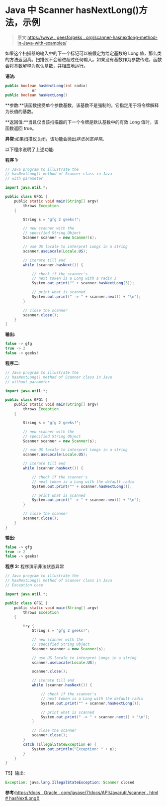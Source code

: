 # Java 中 Scanner hasNextLong()方法，示例

> 原文:[https://www . geesforgeks . org/scanner-hasnextlong-method-in-Java-with-examples/](https://www.geeksforgeeks.org/scanner-hasnextlong-method-in-java-with-examples/)

如果这个扫描器的输入中的下一个标记可以被假定为给定基数的 Long 值，那么类的方法返回真。扫描仪不会前进超过任何输入。如果没有基数作为参数传递，函数会将基数解释为默认基数，并相应地运行。

**语法:**

```java
public boolean hasNextLong(int radix)
            or
public boolean hasNextLong()
```

**参数:**该函数接受单个参数基数，该基数不是强制的。它指定用于将令牌解释为长值的基数。

**返回值:**当且仅当该扫描器的下一个令牌是默认基数中的有效 Long 值时，该函数返回 true。

**异常**:如果扫描仪关闭，该功能会抛出*非法状态异常*。

以下程序说明了上述功能:

**程序 1:**

```java
// Java program to illustrate the
// hasNextLong() method of Scanner class in Java
// with parameter

import java.util.*;

public class GFG1 {
    public static void main(String[] argv)
        throws Exception
    {

        String s = "gfg 2 geeks!";

        // new scanner with the
        // specified String Object
        Scanner scanner = new Scanner(s);

        // use US locale to interpret Longs in a string
        scanner.useLocale(Locale.US);

        // iterate till end
        while (scanner.hasNext()) {

            // check if the scanner's
            // next token is a Long with a radix 3
            System.out.print("" + scanner.hasNextLong(3));

            // print what is scanned
            System.out.print(" -> " + scanner.next() + "\n");
        }

        // close the scanner
        scanner.close();
    }
}
```

**输出:**

```java
false -> gfg
true -> 2
false -> geeks!

```

**程序二:**

```java
// Java program to illustrate the
// hasNextLong() method of Scanner class in Java
// without parameter

import java.util.*;

public class GFG1 {
    public static void main(String[] argv)
        throws Exception
    {

        String s = "gfg 2 geeks!";

        // new scanner with the
        // specified String Object
        Scanner scanner = new Scanner(s);

        // use US locale to interpret Longs in a string
        scanner.useLocale(Locale.US);

        // iterate till end
        while (scanner.hasNext()) {

            // check if the scanner's
            // next token is a Long with the default radix
            System.out.print("" + scanner.hasNextLong());

            // print what is scanned
            System.out.print(" -> " + scanner.next() + "\n");
        }

        // close the scanner
        scanner.close();
    }
}
```

**输出:**

```java
false -> gfg
true -> 2
false -> geeks!

```

**程序 3:** 程序演示非法状态异常

```java
// Java program to illustrate the
// hasNextLong() method of Scanner class in Java
// Exception case

import java.util.*;

public class GFG1 {
    public static void main(String[] argv)
        throws Exception
    {

        try {
            String s = "gfg 2 geeks!";

            // new scanner with the
            // specified String Object
            Scanner scanner = new Scanner(s);

            // use US locale to interpret Longs in a string
            scanner.useLocale(Locale.US);

            scanner.close();

            // iterate till end
            while (scanner.hasNext()) {

                // check if the scanner's
                // next token is a Long with the default radix
                System.out.print("" + scanner.hasNextLong());

                // print what is scanned
                System.out.print(" -> " + scanner.next() + "\n");
            }

            // close the scanner
            scanner.close();
        }
        catch (IllegalStateException e) {
            System.out.println("Exception: " + e);
        }
    }
}
```

T5】输出:

```java
Exception: java.lang.IllegalStateException: Scanner closed

```

**参考:**[https://docs . Oracle . com/javase/7/docs/API/Java/util/scanner . html # hasNextLong()](https://docs.oracle.com/javase/7/docs/api/java/util/Scanner.html#hasNextLong())